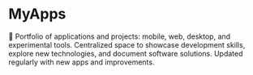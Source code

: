 # MyApps
🚀 Portfolio of applications and projects: mobile, web, desktop, and experimental tools. Centralized space to showcase development skills, explore new technologies, and document software solutions. Updated regularly with new apps and improvements.
